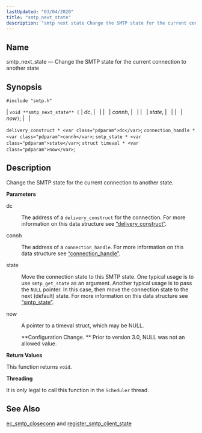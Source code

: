 ```yaml
---
lastUpdated: "03/04/2020"
title: "smtp_next_state"
description: "smtp next state Change the SMTP state for the current connection to another state void smtp next state dc connh state now delivery construct dc connection handle connh smtp state state struct timeval now Change the SMTP state for the current connection to another state dc The address of a..."
---
```


<a name="apis.smtp_next_state"></a> 
## Name

smtp_next_state — Change the SMTP state for the current connection to another state

## Synopsis

`#include "smtp.h"`

| `void **smtp_next_state** (` | <var class="pdparam">dc</var>, |   |
|   | <var class="pdparam">connh</var>, |   |
|   | <var class="pdparam">state</var>, |   |
|   | <var class="pdparam">now</var>`)`; |   |

`delivery_construct * <var class="pdparam">dc</var>`;
`connection_handle * <var class="pdparam">connh</var>`;
`smtp_state * <var class="pdparam">state</var>`;
`struct timeval * <var class="pdparam">now</var>`;<a name="idp62057072"></a> 
## Description

Change the SMTP state for the current connection to another state.

**<a name="idp62058320"></a> Parameters**

<dl class="variablelist">

<dt>dc</dt>

<dd>

The address of a `delivery_construct` for the connection. For more information on this data structure see [“delivery_construct”](/momentum/3/3-api/structs-delivery-construct).

</dd>

<dt>connh</dt>

<dd>

The address of a `connection_handle`. For more information on this data structure see [“connection_handle”](/momentum/3/3-api/structs-connection-handle).

</dd>

<dt>state</dt>

<dd>

Move the connection state to this SMTP state. One typical usage is to use `smtp_get_state` as an argument. Another typical usage is to pass the `NULL` pointer. In this case, then move the connection state to the next (default) state. For more information on this data structure see [“smtp_state”](/momentum/3/3-api/structs-smtp-state).

</dd>

<dt>now</dt>

<dd>

A pointer to a timeval struct, which may be NULL.

**Configuration Change. ** Prior to version 3.0, NULL was not an allowed value.

</dd>

</dl>

**<a name="idp62072480"></a> Return Values**

This function returns `void`.

**<a name="idp62073840"></a> Threading**

It is *only* legal to call this function in the `Scheduler` thread.

<a name="idp62075824"></a> 
## See Also

[ec_smtp_closeconn](/momentum/3/3-api/apis-ec-smtp-closeconn) and [register_smtp_client_state](/momentum/3/3-api/apis-register-smtp-client-state)